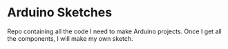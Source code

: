 Arduino Sketches
================

Repo containing all the code I need to make Arduino projects.
Once I get all the components, I will make my own sketch.